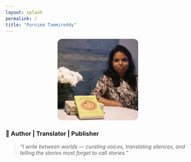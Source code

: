 ```yaml
---
layout: splash
permalink: /
title: "Purnima Tammireddy"
---
```


<figure style="text-align: center;">
  <img src="/assets/images/hero.jpg" alt="Purnima Tammireddy" style="width: 220px; border-radius: 12px;" />
</figure>

### 📖 Author | Translator | Publisher

> *“I write between worlds — curating voices, translating silences, and telling the stories most forget to call stories.”*
